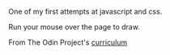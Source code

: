 One of my first attempts at javascript and css.

Run your mouse over the page to draw.

From The Odin Project's [curriculum](http://www.theodinproject.com/web-development-101/javascript-and-jquery)
